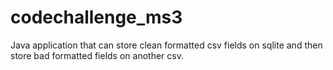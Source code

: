 # codechallenge_ms3
Java application that can store clean formatted csv fields on sqlite and then store bad formatted fields on another csv.
